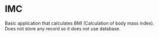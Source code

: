 # IMC

Basic application that calculates BMI (Calculation of body mass index).
Does not store any record so it does not use database.
